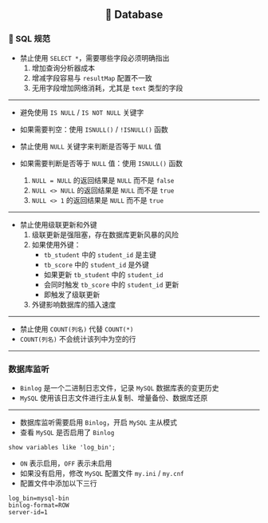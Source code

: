 <h2 align="center">📔 Database</h2>

### 📝 SQL 规范

* 禁止使用 `SELECT *`，需要哪些字段必须明确指出
    1. 增加查询分析器成本
    2. 增减字段容易与 `resultMap` 配置不一致
    3. 无用字段增加网络消耗，尤其是 `text` 类型的字段

---

* 避免使用 `IS NULL` / `IS NOT NULL` 关键字
* 如果需要判空：使用 `ISNULL()` / `!ISNULL()` 函数


* 禁止使用 `NULL` 关键字来判断是否等于 `NULL` 值
* 如果需要判断是否等于 `NULL` 值：使用 `ISNULL()` 函数
    1. `NULL = NULL` 的返回结果是 `NULL` 而不是 `false`
    2. `NULL <> NULL` 的返回结果是 `NULL` 而不是 `true`
    3. `NULL <> 1` 的返回结果是 `NULL` 而不是 `true`

---

* 禁止使用级联更新和外键
    1. 级联更新是强阻塞，存在数据库更新风暴的风险
    2. 如果使用外键：
        * `tb_student` 中的 `student_id` 是主键
        * `tb_score` 中的 `student_id` 是外键
        * 如果更新 `tb_student` 中的 `student_id`
        * 会同时触发 `tb_score` 中的 `student_id` 更新
        * 即触发了级联更新
    3. 外键影响数据库的插入速度

---

* 禁止使用 `COUNT(列名)` 代替 `COUNT(*)`
* `COUNT(列名)` 不会统计该列中为空的行

---

### 数据库监听

* `Binlog` 是一个二进制日志文件，记录 `MySQL` 数据库表的变更历史
* `MySQL` 使用该日志文件进行主从复制、增量备份、数据库还原

---

* 数据库监听需要启用 `Binlog`，开启 `MySQL` 主从模式
* 查看 `MySQL` 是否启用了 `Binlog`

```
show variables like 'log_bin';
```

* `ON` 表示启用，`OFF` 表示未启用
* 如果没有启用，修改 `MySQL` 配置文件 `my.ini` / `my.cnf`
* 配置文件中添加以下三行

```
log_bin=mysql-bin
binlog-format=ROW
server-id=1
```
